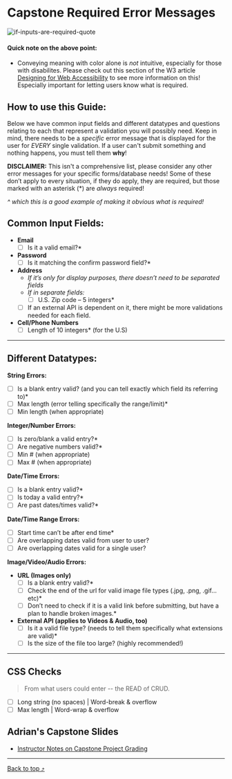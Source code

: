 # Capstone Required Error Messages
![if-inputs-are-required-quote](https://user-images.githubusercontent.com/89945390/172217607-f8c2f8d0-6a86-40e9-9c64-5f4d737d8d60.jpg)
#### Quick note on the above point:
- Conveying meaning with color alone is *not* intuitive, especially for those with disabilites. Please check out this section of the W3 article [Designing for Web Accessibility](https://www.w3.org/WAI/tips/designing/#dont-use-color-alone-to-convey-information) to see more information on this! Especially important for letting users know what is required.  

## How to use this Guide:

Below we have common input fields and different datatypes and questions relating to each that represent a validation you will possibly need. Keep in mind, there needs to be a *specific* error message that is displayed for the user for *EVERY* single validation. If a user can't submit something and nothing happens, you must tell them **why**!

**DISCLAIMER:** This isn't a comprehensive list, please consider any other error messages for your specific forms/database needs! 
Some of these don’t apply to every situation, if they do apply, they are required, but those marked with an asterisk (*) are *always* required!

*^ which this is a good example of making it obvious what is required!*

## Common Input Fields:

- **Email**
     - [ ] Is it a valid email?*
-  **Password**
    - [ ] Is it matching the confirm password field?*
-  **Address**
    - *If it’s only for display purposes, there doesn’t need to be separated fields*    
    -  *If in separate fields:*
        - [ ] U.S. Zip code – 5 integers*
     - [ ] If an external API is dependent on it, there might be more validations needed for each field.
-  **Cell/Phone Numbers**
    - [ ]  Length of 10 integers* (for the U.S)
 
----------

## Different Datatypes:

**String Errors:**

- [ ]  Is a blank entry valid? (and you can tell exactly which field its referring to)*
- [ ]  Max length (error telling specifically the range/limit)*
- [ ]  Min length (when appropriate)

**Integer/Number Errors:**

- [ ] Is zero/blank a valid entry?*
- [ ] Are negative numbers valid?*
- [ ] Min # (when appropriate)
- [ ] Max # (when appropriate)

**Date/Time Errors:**

- [ ] Is a blank entry valid?*
- [ ] Is today a valid entry?*
- [ ] Are past dates/times valid?*

**Date/Time Range Errors:**

- [ ]  Start time can’t be after end time*
- [ ] Are overlapping dates valid from user to user?
- [ ] Are overlapping dates valid for a single user?

**Image/Video/Audio Errors:**

-  **URL (Images only)**
    - [ ] Is a blank entry valid?*
    - [ ] Check the end of the url for valid image file types (.jpg, .png, .gif…etc)*
    - [ ] Don’t need to check if it is a valid link before submitting, but have a plan to handle broken images.*
- **External API (applies to Videos & Audio, too)**
    - [ ] Is it a valid file type? (needs to tell them specifically what extensions are valid)*
    - [ ] Is the size of the file too large? (highly recommended!)

----------

## CSS Checks
> From what users could enter -- the READ of CRUD. 

- [ ] Long string (no spaces) | Word-break & overflow
- [ ] Max length | Word-wrap & overflow

## Adrian's Capstone Slides
- [Instructor Notes on Capstone Project Grading](https://docs.google.com/presentation/d/1U3dFDQYXZbI9YTnC9T--hYtSIDobhbTU6F3lUBnSkjc/edit#slide=id.p)

----------------

[Back to top ⤴](https://github.com/whitnessme/capstone-minimum-required-error-messages#capstone-required-error-messages)
